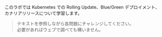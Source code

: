 このラボでは Kubernetes での Rolling Update、Blue/Green デプロイメント、カナリアリリースについて学習します。  

> テキストを参照しながら各問題にチャレンジしてください。  
> 必要があればウェブで調べても構いません。
